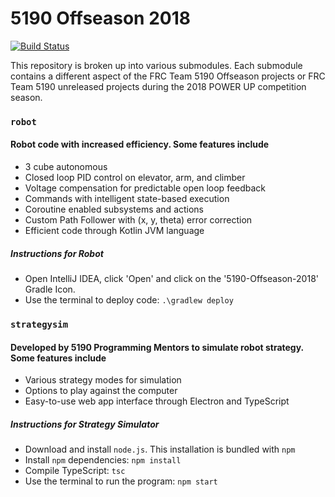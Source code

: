 # 5190 Offseason 2018

[![Build Status](https://dev.azure.com/frc5190/FRC%202018%20Power%20Up/_apis/build/status/Offseason%20Code)](https://dev.azure.com/frc5190/FRC%202018%20Power%20Up/_build/latest?definitionId=3)


This repository is broken up into various submodules. Each submodule contains a different aspect of the FRC Team 5190 Offseason projects or FRC Team 5190 unreleased projects during the 2018 POWER UP competition season.

### ```robot```

#### Robot code with increased efficiency. Some features include

* 3 cube autonomous
* Closed loop PID control on elevator, arm, and climber
* Voltage compensation for predictable open loop feedback
* Commands with intelligent state-based execution
* Coroutine enabled subsystems and actions
* Custom Path Follower with (x, y, theta) error correction
* Efficient code through Kotlin JVM language

##### Instructions for Robot

* Open IntelliJ IDEA, click 'Open' and click on the '5190-Offseason-2018' Gradle Icon.
* Use the terminal to deploy code: ```.\gradlew deploy```

### ```strategysim```

#### Developed by 5190 Programming Mentors to simulate robot strategy. Some features include

* Various strategy modes for simulation
* Options to play against the computer
* Easy-to-use web app interface through Electron and TypeScript

##### Instructions for Strategy Simulator

* Download and install ```node.js```. This installation is bundled with ```npm```
* Install ```npm``` dependencies: ```npm install```
* Compile TypeScript: ```tsc```
* Use the terminal to run the program: ```npm start```
